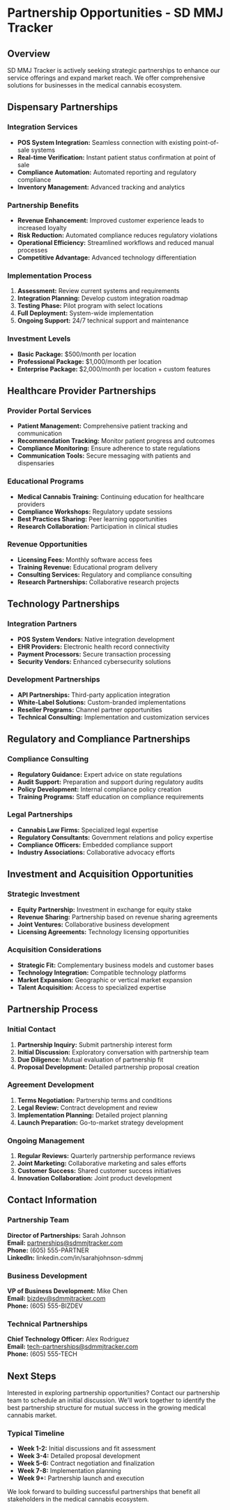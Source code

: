 # Partnership Opportunities - SD MMJ Tracker

## Overview

SD MMJ Tracker is actively seeking strategic partnerships to enhance our service offerings and expand market reach. We offer comprehensive solutions for businesses in the medical cannabis ecosystem.

## Dispensary Partnerships

### Integration Services
- **POS System Integration:** Seamless connection with existing point-of-sale systems
- **Real-time Verification:** Instant patient status confirmation at point of sale
- **Compliance Automation:** Automated reporting and regulatory compliance
- **Inventory Management:** Advanced tracking and analytics

### Partnership Benefits
- **Revenue Enhancement:** Improved customer experience leads to increased loyalty
- **Risk Reduction:** Automated compliance reduces regulatory violations
- **Operational Efficiency:** Streamlined workflows and reduced manual processes
- **Competitive Advantage:** Advanced technology differentiation

### Implementation Process
1. **Assessment:** Review current systems and requirements
2. **Integration Planning:** Develop custom integration roadmap
3. **Testing Phase:** Pilot program with select locations
4. **Full Deployment:** System-wide implementation
5. **Ongoing Support:** 24/7 technical support and maintenance

### Investment Levels
- **Basic Package:** $500/month per location
- **Professional Package:** $1,000/month per location
- **Enterprise Package:** $2,000/month per location + custom features

## Healthcare Provider Partnerships

### Provider Portal Services
- **Patient Management:** Comprehensive patient tracking and communication
- **Recommendation Tracking:** Monitor patient progress and outcomes
- **Compliance Monitoring:** Ensure adherence to state regulations
- **Communication Tools:** Secure messaging with patients and dispensaries

### Educational Programs
- **Medical Cannabis Training:** Continuing education for healthcare providers
- **Compliance Workshops:** Regulatory update sessions
- **Best Practices Sharing:** Peer learning opportunities
- **Research Collaboration:** Participation in clinical studies

### Revenue Opportunities
- **Licensing Fees:** Monthly software access fees
- **Training Revenue:** Educational program delivery
- **Consulting Services:** Regulatory and compliance consulting
- **Research Partnerships:** Collaborative research projects

## Technology Partnerships

### Integration Partners
- **POS System Vendors:** Native integration development
- **EHR Providers:** Electronic health record connectivity
- **Payment Processors:** Secure transaction processing
- **Security Vendors:** Enhanced cybersecurity solutions

### Development Partnerships
- **API Partnerships:** Third-party application integration
- **White-Label Solutions:** Custom-branded implementations
- **Reseller Programs:** Channel partner opportunities
- **Technical Consulting:** Implementation and customization services

## Regulatory and Compliance Partnerships

### Compliance Consulting
- **Regulatory Guidance:** Expert advice on state regulations
- **Audit Support:** Preparation and support during regulatory audits
- **Policy Development:** Internal compliance policy creation
- **Training Programs:** Staff education on compliance requirements

### Legal Partnerships
- **Cannabis Law Firms:** Specialized legal expertise
- **Regulatory Consultants:** Government relations and policy expertise
- **Compliance Officers:** Embedded compliance support
- **Industry Associations:** Collaborative advocacy efforts

## Investment and Acquisition Opportunities

### Strategic Investment
- **Equity Partnership:** Investment in exchange for equity stake
- **Revenue Sharing:** Partnership based on revenue sharing agreements
- **Joint Ventures:** Collaborative business development
- **Licensing Agreements:** Technology licensing opportunities

### Acquisition Considerations
- **Strategic Fit:** Complementary business models and customer bases
- **Technology Integration:** Compatible technology platforms
- **Market Expansion:** Geographic or vertical market expansion
- **Talent Acquisition:** Access to specialized expertise

## Partnership Process

### Initial Contact
1. **Partnership Inquiry:** Submit partnership interest form
2. **Initial Discussion:** Exploratory conversation with partnership team
3. **Due Diligence:** Mutual evaluation of partnership fit
4. **Proposal Development:** Detailed partnership proposal creation

### Agreement Development
1. **Terms Negotiation:** Partnership terms and conditions
2. **Legal Review:** Contract development and review
3. **Implementation Planning:** Detailed project planning
4. **Launch Preparation:** Go-to-market strategy development

### Ongoing Management
1. **Regular Reviews:** Quarterly partnership performance reviews
2. **Joint Marketing:** Collaborative marketing and sales efforts
3. **Customer Success:** Shared customer success initiatives
4. **Innovation Collaboration:** Joint product development

## Contact Information

### Partnership Team
**Director of Partnerships:** Sarah Johnson  
**Email:** partnerships@sdmmjtracker.com  
**Phone:** (605) 555-PARTNER  
**LinkedIn:** linkedin.com/in/sarahjohnson-sdmmj

### Business Development
**VP of Business Development:** Mike Chen  
**Email:** bizdev@sdmmjtracker.com  
**Phone:** (605) 555-BIZDEV  

### Technical Partnerships
**Chief Technology Officer:** Alex Rodriguez  
**Email:** tech-partnerships@sdmmjtracker.com  
**Phone:** (605) 555-TECH  

## Next Steps

Interested in exploring partnership opportunities? Contact our partnership team to schedule an initial discussion. We'll work together to identify the best partnership structure for mutual success in the growing medical cannabis market.

### Typical Timeline
- **Week 1-2:** Initial discussions and fit assessment
- **Week 3-4:** Detailed proposal development
- **Week 5-6:** Contract negotiation and finalization
- **Week 7-8:** Implementation planning
- **Week 9+:** Partnership launch and execution

We look forward to building successful partnerships that benefit all stakeholders in the medical cannabis ecosystem.